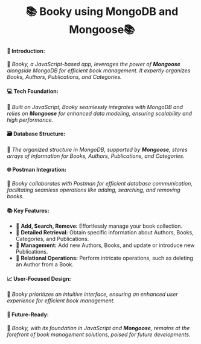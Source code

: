 <h1 align="center">📚 Booky using MongoDB and Mongoose📚</h1>

<h4>📝 Introduction:</h4>
📔 <i>Booky, a JavaScript-based app, leverages the power of <span style="font-weight: bold;">Mongoose</span> alongside MongoDB for efficient book management. It expertly organizes Books, Authors, Publications, and Categories.</i>

<h4>💻 Tech Foundation:</h4>
📔 <i>Built on JavaScript, Booky seamlessly integrates with MongoDB and relies on <span style="font-weight: bold;">Mongoose</span> for enhanced data modeling, ensuring scalability and high performance.</i>

<h4>🗃️ Database Structure:</h4>
📔 <i>The organized structure in MongoDB, supported by <span style="font-weight: bold;">Mongoose</span>, stores arrays of information for Books, Authors, Publications, and Categories.</i>

<h4>🌐 Postman Integration:</h4>
📔 <i>Booky collaborates with Postman for efficient database communication, facilitating seamless operations like adding, searching, and removing books.</i>

<h4>📚 Key Features:</h4>
<ul>
  <li>📔 <strong>Add, Search, Remove:</strong> Effortlessly manage your book collection.</li>
  <li>📔 <strong>Detailed Retrieval:</strong> Obtain specific information about Authors, Books, Categories, and Publications.</li>
  <li>📔 <strong>Management:</strong> Add new Authors, Books, and update or introduce new Publications.</li>
  <li>📔 <strong>Relational Operations:</strong> Perform intricate operations, such as deleting an Author from a Book.</li>
</ul>

<h4>📈 User-Focused Design:</h4>
📔 <i>Booky prioritizes an intuitive interface, ensuring an enhanced user experience for efficient book management.</i>

<h4>🚀 Future-Ready:</h4>
📔 <i>Booky, with its foundation in JavaScript and <span style="font-weight: bold;">Mongoose</span>, remains at the forefront of book management solutions, poised for future developments.</i>
